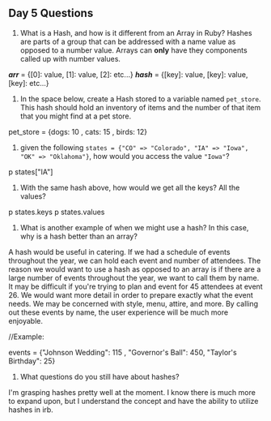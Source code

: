 ## Day 5 Questions

1. What is a Hash, and how is it different from an Array in Ruby?
Hashes are parts of a group that can be addressed with a name value as opposed to a number value. Arrays can **only** have they components called up with number values.

**_arr_** = {[0]: value, [1]: value, [2]: etc...}
**_hash_** = {[key]: value, [key]: value, [key]: etc...}

1. In the space below, create a Hash stored to a variable named `pet_store`.  This hash should hold an inventory of items and the number of that item that you might find at a pet store.

pet_store = {dogs: 10 , cats: 15 , birds: 12}

1. given the following `states = {"CO" => "Colorado", "IA" => "Iowa", "OK" => "Oklahoma"}`, how would you access the value `"Iowa"`?

p states["IA"]

1. With the same hash above, how would we get all the keys?  All the values?

p states.keys
p states.values

1. What is another example of when we might use a hash?  In this case, why is a hash better than an array?

A hash would be useful in catering. If we had a schedule of events throughout the year, we can hold each event and number of attendees. The reason we would want to use a hash as opposed to an array is if there are a large number of events throughout the year, we want to call them by name. It may be difficult if you're trying to plan and event for 45 attendees at event 26. We would want more detail in order to prepare exactly what the event needs. We may be concerned with style, menu, attire, and more. By calling out these events by name, the user experience will be much more enjoyable.

//Example:

events = {"Johnson Wedding": 115 , "Governor's Ball": 450, "Taylor's Birthday": 25}

1. What questions do you still have about hashes?

I'm grasping hashes pretty well at the moment. I know there is much more to expand upon, but I understand the concept and have the ability to utilize hashes in irb.
